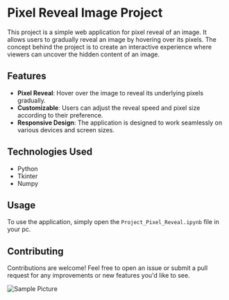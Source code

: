 # Pixel Reveal Image Project

This project is a simple web application for pixel reveal of an image. It allows users to gradually reveal an image by hovering over its pixels. The concept behind the project is to create an interactive experience where viewers can uncover the hidden content of an image.

## Features

- **Pixel Reveal**: Hover over the image to reveal its underlying pixels gradually.
- **Customizable**: Users can adjust the reveal speed and pixel size according to their preference.
- **Responsive Design**: The application is designed to work seamlessly on various devices and screen sizes.

## Technologies Used

- Python
- Tkinter
- Numpy

## Usage

To use the application, simply open the `Project_Pixel_Reveal.ipynb` file in your pc.

## Contributing

Contributions are welcome! Feel free to open an issue or submit a pull request for any improvements or new features you'd like to see.

![Sample Picture](https://github.com/ayushdas97/pixels_reveal/blob/main/sample.jpg)
